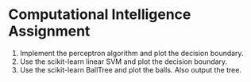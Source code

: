 # Computational Intelligence Assignment

1. Implement the perceptron algorithm and plot the decision boundary.
2. Use the scikit-learn linear SVM and plot the decision boundary.
3. Use the scikit-learn BallTree and plot the balls. Also output the tree.
